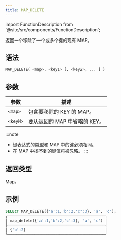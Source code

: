 ```yaml
---
title: MAP_DELETE
---
```

import FunctionDescription from '@site/src/components/FunctionDescription';

<FunctionDescription description="引入或更新: v1.2.547"/>

返回一个移除了一个或多个键的现有 MAP。

## 语法

```sql
MAP_DELETE( <map>, <key1> [, <key2>, ... ] )
```

## 参数

| 参数      | 描述                                       |
|-----------|------------------------------------------|
| `<map>`   | 包含要移除的 KEY 的 MAP。                 |
| `<keyN>`  | 要从返回的 MAP 中省略的 KEY。             |

:::note
- 键表达式的类型和 MAP 中的键必须相同。
- 在 MAP 中找不到的键值将被忽略。
:::

## 返回类型

Map。

## 示例

```sql
SELECT MAP_DELETE({'a':1,'b':2,'c':3}, 'a', 'c');
┌───────────────────────────────────────────┐
│ map_delete({'a':1,'b':2,'c':3}, 'a', 'c') │
├───────────────────────────────────────────┤
│ {'b':2}                                   │
└───────────────────────────────────────────┘
```